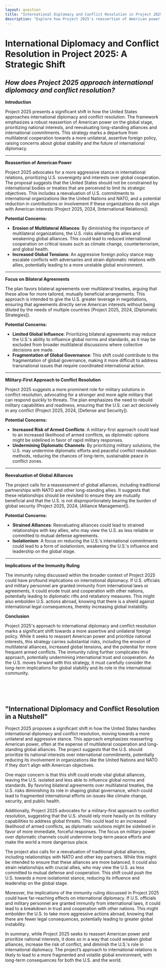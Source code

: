 ```yaml
---
layout: question
title: "International Diplomacy and Conflict Resolution in Project 2025: A Strategic Shift"
description: "Explore how Project 2025's reassertion of American power and shift away from multilateral cooperation could impact international diplomacy and conflict resolution."
---
```


# International Diplomacy and Conflict Resolution in Project 2025: A Strategic Shift

## *How does Project 2025 approach international diplomacy and conflict resolution?*

**Introduction**

Project 2025 presents a significant shift in how the United States approaches international diplomacy and conflict resolution. The framework emphasizes a robust reassertion of American power on the global stage, prioritizing national interests, and reevaluating long-standing alliances and international commitments. This strategy marks a departure from multilateral cooperation towards a more unilateral, assertive foreign policy, raising concerns about global stability and the future of international diplomacy.

---

**Reassertion of American Power**

Project 2025 advocates for a more aggressive stance in international relations, prioritizing U.S. sovereignty and interests over global cooperation. The proposal suggests that the United States should not be constrained by international bodies or treaties that are perceived to limit its strategic objectives. This includes a reevaluation of U.S. commitments to international organizations like the United Nations and NATO, and a potential reduction in contributions or involvement if these organizations do not align with American interests (Project 2025, 2024, [International Relations]).

**Potential Concerns:**
- **Erosion of Multilateral Alliances**: By diminishing the importance of multilateral organizations, the U.S. risks alienating its allies and weakening global alliances. This could lead to reduced international cooperation on critical issues such as climate change, counterterrorism, and global health.
- **Increased Global Tensions**: An aggressive foreign policy stance may escalate conflicts with adversaries and strain diplomatic relations with allies, potentially leading to a more unstable global environment.

---

**Focus on Bilateral Agreements**

The plan favors bilateral agreements over multilateral treaties, arguing that these allow for more tailored, mutually beneficial arrangements. This approach is intended to give the U.S. greater leverage in negotiations, ensuring that agreements directly serve American interests without being diluted by the needs of multiple countries (Project 2025, 2024, [Diplomatic Strategies]).

**Potential Concerns:**
- **Limited Global Influence**: Prioritizing bilateral agreements may reduce the U.S.'s ability to influence global norms and standards, as it may be excluded from broader multilateral discussions where collective decisions are made.
- **Fragmentation of Global Governance**: This shift could contribute to the fragmentation of global governance, making it more difficult to address transnational issues that require coordinated international action.

---

**Military-First Approach to Conflict Resolution**

Project 2025 suggests a more prominent role for military solutions in conflict resolution, advocating for a stronger and more agile military that can respond quickly to threats. The plan emphasizes the need to rebuild military capabilities and readiness, ensuring that the U.S. can act decisively in any conflict (Project 2025, 2024, [Defense and Security]).

**Potential Concerns:**
- **Increased Risk of Armed Conflicts**: A military-first approach could lead to an increased likelihood of armed conflicts, as diplomatic options might be sidelined in favor of rapid military responses.
- **Undermining Diplomatic Channels**: By prioritizing military solutions, the U.S. may undermine diplomatic efforts and peaceful conflict resolution methods, reducing the chances of long-term, sustainable peace in conflict zones.

---

**Reevaluation of Global Alliances**

The project calls for a reassessment of global alliances, including traditional partnerships with NATO and other long-standing allies. It suggests that these relationships should be revisited to ensure they are mutually beneficial and that the U.S. is not disproportionately bearing the burden of global security (Project 2025, 2024, [Alliance Management]).

**Potential Concerns:**
- **Strained Alliances**: Reevaluating alliances could lead to strained relationships with key allies, who may view the U.S. as less reliable or committed to mutual defense agreements.
- **Isolationism**: A focus on reducing the U.S.'s international commitments could lead to a form of isolationism, weakening the U.S.'s influence and leadership on the global stage.

---

**Implications of the Immunity Ruling**

The immunity ruling discussed within the broader context of Project 2025 could have profound implications on international diplomacy. If U.S. officials and military personnel are granted immunity from international laws or agreements, it could erode trust and cooperation with other nations, potentially leading to diplomatic rifts and retaliatory measures. This might also embolden U.S. actions abroad, knowing that there is a shield against international legal consequences, thereby increasing global instability.

**Conclusion**

Project 2025's approach to international diplomacy and conflict resolution marks a significant shift towards a more assertive and unilateral foreign policy. While it seeks to reassert American power and prioritize national interests, this strategy carries substantial risks, including the erosion of multilateral alliances, increased global tensions, and the potential for more frequent armed conflicts. The immunity ruling further complicates this approach, potentially undermining international trust and cooperation. As the U.S. moves forward with this strategy, it must carefully consider the long-term implications for global stability and its role in the international community.

<br><br><br>

## <span id="nutshell">"International Diplomacy and Conflict Resolution in a Nutshell"</span>

Project 2025 proposes a significant shift in how the United States handles international diplomacy and conflict resolution, moving towards a more unilateral and aggressive stance. This approach emphasizes reasserting American power, often at the expense of multilateral cooperation and long-standing global alliances. The project suggests that the U.S. should prioritize its national interests over international commitments, potentially reducing its involvement in organizations like the United Nations and NATO if they don't align with American objectives.

One major concern is that this shift could erode vital global alliances, leaving the U.S. isolated and less able to influence global norms and standards. By favoring bilateral agreements over multilateral treaties, the U.S. risks diminishing its role in shaping global governance, which could lead to fragmented international efforts on issues like climate change, security, and public health.

Additionally, Project 2025 advocates for a military-first approach to conflict resolution, suggesting that the U.S. should rely more heavily on its military capabilities to address global threats. This could lead to an increased likelihood of armed conflicts, as diplomatic solutions might be sidelined in favor of more immediate, forceful responses. The focus on military power over diplomatic channels could undermine long-term peace efforts and make the world a more dangerous place.

The project also calls for a reevaluation of traditional global alliances, including relationships with NATO and other key partners. While this might be intended to ensure that these alliances are more balanced, it could also strain relationships with crucial allies, who may view the U.S. as less committed to mutual defense and cooperation. This shift could push the U.S. towards a more isolationist stance, reducing its influence and leadership on the global stage.

Moreover, the implications of the immunity ruling discussed in Project 2025 could have far-reaching effects on international diplomacy. If U.S. officials and military personnel are granted immunity from international laws, it could lead to a breakdown in trust and cooperation with other nations. This might embolden the U.S. to take more aggressive actions abroad, knowing that there are fewer legal consequences, potentially leading to greater global instability.

In summary, while Project 2025 seeks to reassert American power and prioritize national interests, it does so in a way that could weaken global alliances, increase the risk of conflict, and diminish the U.S.'s role in international diplomacy. The project’s approach to international relations is likely to lead to a more fragmented and volatile global environment, with long-term consequences for both the U.S. and the world.
